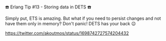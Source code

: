 ☎️ Erlang Tip #13 - Storing data in DETS ☎️

Simply put, ETS is amazing. But what if you need to persist changes and not have them only in memory? Don't panic! DETS has your back 😉

https://twitter.com/akoutmos/status/1698742727574204432